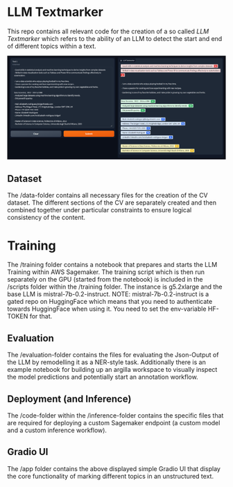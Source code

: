 # LLM Textmarker
This repo contains all relevant code for the creation of a so called *LLM Textmarker* which refers to
the ability of an LLM to detect the start and end of different topics within a text.

![Textmarker UI](/assets/LLM_Textmarker_UI.PNG)

## Dataset
The /data-folder contains all necessary files for the creation of the CV dataset.
The different sections of the CV are separately created and then combined together under particular constraints to ensure logical consistency of the content.

# Training
The /training folder contains a notebook that prepares and starts the LLM Training within AWS Sagemaker.
The training script which is then run separately on the GPU (started from the notebook) is included in the
/scripts folder within the /training folder. The instance is g5.2xlarge and the base LLM is
mistral-7b-0.2-instruct. NOTE: mistral-7b-0.2-instruct is a gated repo on HuggingFace which means that 
you need to authenticate towards HuggingFace when using it. You need to set the env-variable HF-TOKEN for that.

## Evaluation
The /evaluation-folder contains the files for evaluating the Json-Output of the LLM by remodelling it as a NER-style task.
Additionally there is an example notebook for building up an argilla workspace to visually inspect the model predictions
and potentially start an annotation workflow.

## Deployment (and Inference)
The /code-folder within the /inference-folder contains the specific files that are required 
for deploying a custom Sagemaker endpoint (a custom model and a custom inference workflow).

## Gradio UI
The /app folder contains the above displayed simple Gradio UI that display the core functionality
of marking different topics in an unstructured text.